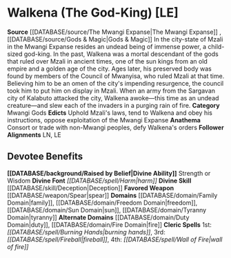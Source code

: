 ﻿---
ability:
- Strength
- Wisdom
ability_boost:
- Strength
- Wisdom
alignment: LE
deity:
- '[[DATABASE/deity/Walkena|Walkena]]'
deity_category: Mwangi Gods
divine_font: Harm
domain:
- '[[DATABASE/domain/Duty Domain|Duty]]'
- '[[DATABASE/domain/Duty Domain|Duty]]'
- '[[DATABASE/domain/Family Domain|Family]]'
- '[[DATABASE/domain/Fire Domain|Fire]]'
- '[[DATABASE/domain/Freedom Domain|Freedom]]'
- '[[DATABASE/domain/Sun Domain|Sun]]'
- '[[DATABASE/domain/Tyranny Domain|Tyranny]]'
favored_weapon: '[[DATABASE/weapon/Spear|Spear]]'
follower_alignment:
- LN
- LE
id: '159'
name: Walkena
rarity: Common
skill:
- '[[DATABASE/skill/Deception|Deception]]'
source: '[[DATABASE/source/The Mwangi Expanse|The Mwangi Expanse]]'
type: Deity

---
# Walkena (The God-King) [LE]

**Source** [[DATABASE/source/The Mwangi Expanse|The Mwangi Expanse]] , [[DATABASE/source/Gods & Magic|Gods & Magic]] 
In the city-state of Mzali in the Mwangi Expanse resides an undead being of immense power, a child-sized god-king. In the past, Walkena was a mortal descendant of the gods that ruled over Mzali in ancient times, one of the sun kings from an old empire and a golden age of the city. Ages later, his preserved body was found by members of the Council of Mwanyisa, who ruled Mzali at that time. Believing him to be an omen of the city's impending resurgence, the council took him to put him on display in Mzali. When an army from the Sargavan city of Kalabuto attacked the city, Walkena awoke—this time as an undead creature—and slew each of the invaders in a purging rain of fire.
**Category** Mwangi Gods
**Edicts** Uphold Mzali's laws, tend to Walkena and obey his instructions, oppose exploitation of the Mwangi Expanse
**Anathema** Consort or trade with non-Mwangi peoples, defy Walkena's orders
**Follower Alignments** LN, LE

## Devotee Benefits

**[[DATABASE/background/Raised by Belief|Divine Ability]]** Strength or Wisdom
**Divine Font** _[[DATABASE/spell/Harm|harm]]_
**Divine Skill** [[DATABASE/skill/Deception|Deception]]
**Favored Weapon** [[DATABASE/weapon/Spear|spear]]
**Domains** [[DATABASE/domain/Family Domain|family]], [[DATABASE/domain/Freedom Domain|freedom]], [[DATABASE/domain/Sun Domain|sun]], [[DATABASE/domain/Tyranny Domain|tyranny]]
**Alternate Domains** [[DATABASE/domain/Duty Domain|duty]], [[DATABASE/domain/Fire Domain|fire]]
**Cleric Spells** 1st: _[[DATABASE/spell/Burning Hands|burning hands]]_, 3rd: _[[DATABASE/spell/Fireball|fireball]]_, 4th: _[[DATABASE/spell/Wall of Fire|wall of fire]]_
